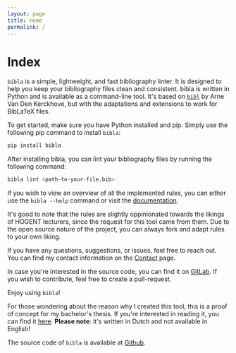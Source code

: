 ```yaml
---
layout: page
title: Home
permalink: /
---
```


# Index

`bibla` is a simple, lightweight, and fast bibliography linter. It is designed to help you keep your bibliography files clean and consistent. bibla is written in Python and is available as a command-line tool. It's based on [`bibl`](https://gitlab.com/arnevdk/bibl) by Arne Van Den Kerckhove, but with the adaptations and extensions to work for BibLaTeX files.

To get started, make sure you have Python installed and pip. Simply use the following pip command to install `bibla`:

```bash
pip install bibla
```

After installing bibla, you can lint your bibliography files by running the following command:

```bash
bibla lint <path-to-your-file.bib>
```

If you wish to view an overview of all the implemented rules, you can either use the `bibla --help` command or visit the [documentation](/bibla/docs/overview/).

It's good to note that the rules are slightly oppinionated towards the likings of HOGENT lecturers, since the request for this tool came from them. Due to the open source nature of the project, you can always fork and adapt rules to your own liking.

If you have any questions, suggestions, or issues, feel free to reach out. You can find my contact information on the [Contact](/bibla/contact/) page.

In case you're interested in the source code, you can find it on [GitLab](https://gitlab.com/MrClassicT/bibla). If you wish to contribute, feel free to create a pull-request.

Enjoy using `bibla`!

For those wondering about the reason why I created this tool, this is a proof of concept for my bachelor's thesis. If you're interested in reading it, you can find it [here](/bibla/thesis). **Please note**: it's written in Dutch and not available in English!

The source code of `bibla` is available at [Github](https://github.com/MrClassicT/bibla).